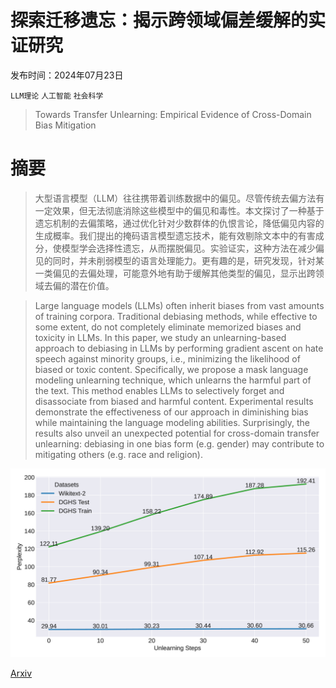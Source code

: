 # 探索迁移遗忘：揭示跨领域偏差缓解的实证研究

发布时间：2024年07月23日

`LLM理论` `人工智能` `社会科学`

> Towards Transfer Unlearning: Empirical Evidence of Cross-Domain Bias Mitigation

# 摘要

> 大型语言模型（LLM）往往携带着训练数据中的偏见。尽管传统去偏方法有一定效果，但无法彻底消除这些模型中的偏见和毒性。本文探讨了一种基于遗忘机制的去偏策略，通过优化针对少数群体的仇恨言论，降低偏见内容的生成概率。我们提出的掩码语言模型遗忘技术，能有效剔除文本中的有害成分，使模型学会选择性遗忘，从而摆脱偏见。实验证实，这种方法在减少偏见的同时，并未削弱模型的语言处理能力。更有趣的是，研究发现，针对某一类偏见的去偏处理，可能意外地有助于缓解其他类型的偏见，显示出跨领域去偏的潜在价值。

> Large language models (LLMs) often inherit biases from vast amounts of training corpora. Traditional debiasing methods, while effective to some extent, do not completely eliminate memorized biases and toxicity in LLMs. In this paper, we study an unlearning-based approach to debiasing in LLMs by performing gradient ascent on hate speech against minority groups, i.e., minimizing the likelihood of biased or toxic content. Specifically, we propose a mask language modeling unlearning technique, which unlearns the harmful part of the text. This method enables LLMs to selectively forget and disassociate from biased and harmful content. Experimental results demonstrate the effectiveness of our approach in diminishing bias while maintaining the language modeling abilities. Surprisingly, the results also unveil an unexpected potential for cross-domain transfer unlearning: debiasing in one bias form (e.g. gender) may contribute to mitigating others (e.g. race and religion).

![探索迁移遗忘：揭示跨领域偏差缓解的实证研究](../../../paper_images/2407.16951/x1.png)

[Arxiv](https://arxiv.org/abs/2407.16951)